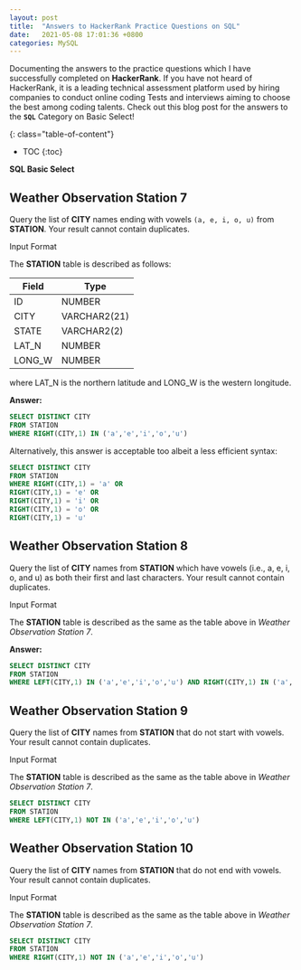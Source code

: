 ```yaml
---
layout: post
title:  "Answers to HackerRank Practice Questions on SQL"
date:   2021-05-08 17:01:36 +0800
categories: MySQL
---
```

Documenting the answers to the practice questions which I have successfully completed on **HackerRank**. If you have not heard of HackerRank, it is a leading technical assessment platform used by hiring companies to conduct online coding Tests and interviews aiming to choose the best among coding talents. Check out this blog post for the answers to the **`SQL`** Category on Basic Select!


{: class="table-of-content"}
* TOC
{:toc}

**SQL Basic Select** 

## Weather Observation Station 7

Query the list of **CITY** names ending with vowels `(a, e, i, o, u)` from **STATION**. Your result cannot contain duplicates.

Input Format

The **STATION** table is described as follows:

 **Field** | **Type** 
 ------- | ----------
 ID  | NUMBER 
 CITY  | VARCHAR2(21) 
 STATE  | VARCHAR2(2)  
 LAT_N  | NUMBER  
 LONG_W | NUMBER  

where LAT_N is the northern latitude and LONG_W is the western longitude.

**Answer:**
```sql
SELECT DISTINCT CITY
FROM STATION
WHERE RIGHT(CITY,1) IN ('a','e','i','o','u')
```

Alternatively, this answer is acceptable too albeit a less efficient syntax:
```sql
SELECT DISTINCT CITY
FROM STATION
WHERE RIGHT(CITY,1) = 'a' OR
RIGHT(CITY,1) = 'e' OR
RIGHT(CITY,1) = 'i' OR
RIGHT(CITY,1) = 'o' OR
RIGHT(CITY,1) = 'u'
```

## Weather Observation Station 8

Query the list of **CITY** names from **STATION** which have vowels (i.e., a, e, i, o, and u) as both their first and last characters. Your result cannot contain duplicates.

Input Format

The **STATION** table is described as the same as the table above in *Weather Observation Station 7*.

**Answer:**

```sql
SELECT DISTINCT CITY
FROM STATION
WHERE LEFT(CITY,1) IN ('a','e','i','o','u') AND RIGHT(CITY,1) IN ('a','e','i','o','u') 
```

## Weather Observation Station 9

Query the list of **CITY** names from **STATION** that do not start with vowels. Your result cannot contain duplicates.

Input Format

The **STATION** table is described as the same as the table above in *Weather Observation Station 7*.

```sql
SELECT DISTINCT CITY
FROM STATION 
WHERE LEFT(CITY,1) NOT IN ('a','e','i','o','u')
```


## Weather Observation Station 10

Query the list of **CITY** names from **STATION** that do not end with vowels. Your result cannot contain duplicates.

Input Format

The **STATION** table is described as the same as the table above in *Weather Observation Station 7*.

```sql
SELECT DISTINCT CITY
FROM STATION 
WHERE RIGHT(CITY,1) NOT IN ('a','e','i','o','u')
```
